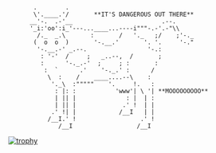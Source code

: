            .        .
           \'.____.'/       **IT'S DANGEROUS OUT THERE**
          __'-.  .-'__                         .--.
          '_i:'oo':i_'---...____...----i"""-.-'.-"\\
            /._  _.\       :       /   '._   ;/    ;'-._
           (  o  o  )       '-.__.'       '. '.     '-."
            '-.__.-' _.--.                 '-.:
             : '-'  /     ;   _..--,  /       ;
             :      '-._.-'  ;     ; :       :
              :  `      .'    '-._.' :      /
               \  :    /    ____....--\    :
                '._\  :"""""    '.     !.   :
                 : |: :           'www'| \ '| **MOOOOOOOOO**
                 | || |              : |  | :
                 | || |             .' !  | |
                .' !| |            /__I   | |
               /__I.' !                  .' !
                  /__I                  /__I   
           
[![trophy](https://github-profile-trophy.vercel.app/?username=skeltonmod)](https://github.com/ryo-ma/github-profile-trophy)
